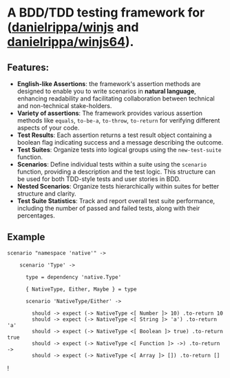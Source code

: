 # A BDD/TDD testing framework for ([danielrippa/winjs](https://github.com/danielrippa/winjs) and [danielrippa/winjs64](https://github.com/danielrippa/winjs64)).

## Features:

* **English-like Assertions**: the framework's assertion methods are designed to enable you to write scenarios in **natural language**,
  enhancing readability and facilitating collaboration between technical and non-technical stake-holders.
* **Variety of assertions**: The framework provides various assertion methods like `equals`, `to-be-a`, `to-throw`, `to-return` for verifying different aspects of your code.
* **Test Results**: Each assertion returns a test result object containing a boolean flag indicating success and a message describing the outcome.
* **Test Suites**: Organize tests into logical groups using the `new-test-suite` function.
* **Scenarios**: Define individual tests within a suite using the `scenario` function, providing a description and the test logic. This structure can be used for both TDD-style tests and user stories in BDD.
* **Nested Scenarios**: Organize tests hierarchically within suites for better structure and clarity.
* **Test Suite Statistics**: Track and report overall test suite performance, including the number of passed and failed tests, along with their percentages.

## Example

```livescript  
scenario "namespace 'native'" ->

    scenario 'Type' ->

      type = dependency 'native.Type'

      { NativeType, Either, Maybe } = type

      scenario 'NativeType/Either' ->

        should -> expect (-> NativeType <[ Number ]> 10) .to-return 10
        should -> expect (-> NativeType <[ String ]> 'a') .to-return 'a'
        should -> expect (-> NativeType <[ Boolean ]> true) .to-return true
        should -> expect (-> NativeType <[ Function ]> ->) .to-return ->
        should -> expect (-> NativeType <[ Array ]> []) .to-return []
```

[](examples/test-suite-example.jpg)!
